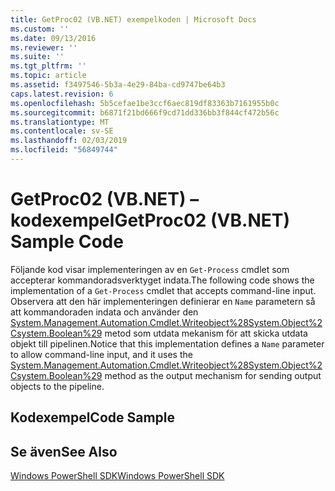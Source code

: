 ```yaml
---
title: GetProc02 (VB.NET) exempelkoden | Microsoft Docs
ms.custom: ''
ms.date: 09/13/2016
ms.reviewer: ''
ms.suite: ''
ms.tgt_pltfrm: ''
ms.topic: article
ms.assetid: f3497546-5b3a-4e29-84ba-cd9747be64b3
caps.latest.revision: 6
ms.openlocfilehash: 5b5cefae1be3ccf6aec819df83363b7161955b0c
ms.sourcegitcommit: b6871f21bd666f9cd71dd336bb3f844cf472b56c
ms.translationtype: MT
ms.contentlocale: sv-SE
ms.lasthandoff: 02/03/2019
ms.locfileid: "56849744"
---
```

# <a name="getproc02-vbnet-sample-code"></a><span data-ttu-id="ae198-102">GetProc02 (VB.NET) – kodexempel</span><span class="sxs-lookup"><span data-stu-id="ae198-102">GetProc02 (VB.NET) Sample Code</span></span>

<span data-ttu-id="ae198-103">Följande kod visar implementeringen av en `Get-Process` cmdlet som accepterar kommandoradsverktyget indata.</span><span class="sxs-lookup"><span data-stu-id="ae198-103">The following code shows the implementation of a `Get-Process` cmdlet that accepts command-line input.</span></span> <span data-ttu-id="ae198-104">Observera att den här implementeringen definierar en `Name` parametern så att kommandoraden indata och använder den [System.Management.Automation.Cmdlet.Writeobject%28System.Object%2Csystem.Boolean%29](/dotnet/api/System.Management.Automation.Cmdlet.WriteObject%28System.Object%2CSystem.Boolean%29) metod som utdata mekanism för att skicka utdata objekt till pipelinen.</span><span class="sxs-lookup"><span data-stu-id="ae198-104">Notice that this implementation defines a `Name` parameter to allow command-line input, and it uses the [System.Management.Automation.Cmdlet.Writeobject%28System.Object%2Csystem.Boolean%29](/dotnet/api/System.Management.Automation.Cmdlet.WriteObject%28System.Object%2CSystem.Boolean%29) method as the output mechanism for sending output objects to the pipeline.</span></span>

## <a name="code-sample"></a><span data-ttu-id="ae198-105">Kodexempel</span><span class="sxs-lookup"><span data-stu-id="ae198-105">Code Sample</span></span>

<!-- TODO!!!: review snippet reference  [!CODE [Msh_samplesgetproc02#getproc02vball](Msh_samplesgetproc02#getproc02vball)]  -->

## <a name="see-also"></a><span data-ttu-id="ae198-106">Se även</span><span class="sxs-lookup"><span data-stu-id="ae198-106">See Also</span></span>

[<span data-ttu-id="ae198-107">Windows PowerShell SDK</span><span class="sxs-lookup"><span data-stu-id="ae198-107">Windows PowerShell SDK</span></span>](../windows-powershell-reference.md)